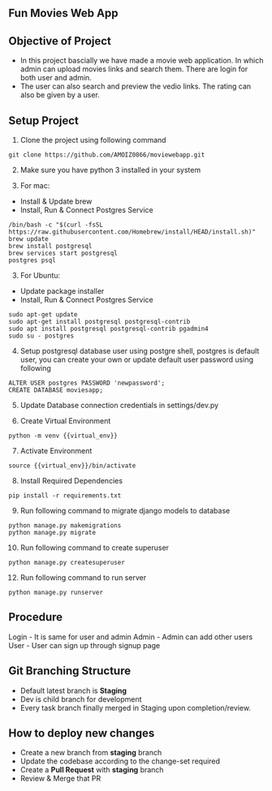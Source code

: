 ## Fun Movies Web App


## Objective of Project
- In this project bascially we have made a movie web application. In which admin can upload movies links and search them. There are login for both user and admin.
- The user can also search and preview the vedio links. The rating can also be given by a user.

## Setup Project

1. Clone the project using following command
```
git clone https://github.com/AMOIZ0866/moviewebapp.git
```

2. Make sure you have python 3 installed in your system


3. For mac: 
- Install & Update brew
- Install, Run & Connect Postgres Service
```
/bin/bash -c "$(curl -fsSL https://raw.githubusercontent.com/Homebrew/install/HEAD/install.sh)"
brew update
brew install postgresql
brew services start postgresql
postgres psql
```

3. For Ubuntu: 
- Update package installer
- Install, Run & Connect Postgres Service
```
sudo apt-get update
sudo apt-get install postgresql postgresql-contrib
sudo apt install postgresql postgresql-contrib pgadmin4
sudo su - postgres
```


4. Setup postgresql database user using postgre shell, postgres is default user, you can create your own or update default user password using following
```
ALTER USER postgres PASSWORD 'newpassword';
CREATE DATABASE moviesapp;
```

5. Update Database connection credentials in settings/dev.py


6. Create Virtual Environment
```
python -m venv {{virtual_env}}
```

7. Activate Environment
```
source {{virtual_env}}/bin/activate
```

8. Install Required Dependencies
```
pip install -r requirements.txt
```

9. Run following command to migrate django models to database
```
python manage.py makemigrations
python manage.py migrate
```

10. Run following command to create superuser
```
python manage.py createsuperuser
```

12. Run following command to run server
```
python manage.py runserver
```

## Procedure
Login - It is same for user and admin
Admin - Admin can add other users
User - User can sign up through signup page


## Git Branching Structure
- Default latest branch is **Staging**
- Dev is child branch for development
- Every task branch finally merged in Staging upon completion/review.


## How to deploy new changes
- Create a new branch from **staging** branch
- Update the codebase according to the change-set required
- Create a **Pull Request** with **staging** branch
- Review & Merge that PR
